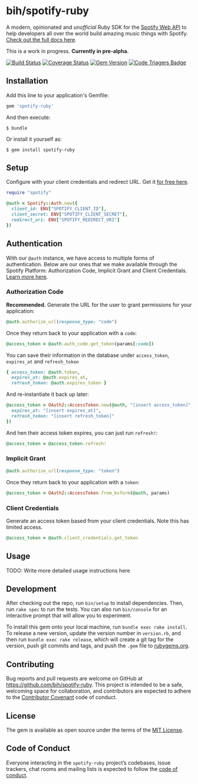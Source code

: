 # bih/spotify-ruby

A modern, opinionated and *unofficial* Ruby SDK for the [Spotify Web API][spotify-web-api] to help developers all over the world build amazing music things with Spotify. [Check out the full docs here][rubyinfo-docs].

This is a work in progress. **Currently in pre-alpha.**

[![Build Status](https://travis-ci.org/bih/spotify-ruby.svg?branch=master)](https://travis-ci.org/bih/spotify-ruby)
[![Coverage Status](https://coveralls.io/repos/github/bih/spotify-ruby/badge.svg)](https://coveralls.io/github/bih/spotify-ruby)
[![Gem Version](https://badge.fury.io/rb/spotify-ruby.svg)](https://badge.fury.io/rb/spotify-ruby)
[![Code Triagers Badge](https://www.codetriage.com/bih/spotify-ruby/badges/users.svg)](https://www.codetriage.com/bih/spotify-ruby)

## Installation

Add this line to your application's Gemfile:

```ruby
gem 'spotify-ruby'
```

And then execute:

    $ bundle

Or install it yourself as:

    $ gem install spotify-ruby

## Setup

Configure with your client credentials and redirect URL. Get it [for free here][spotify-developer-dashboard].

```ruby
require "spotify"

@auth = Spotify::Auth.new({
  client_id: ENV["SPOTIFY_CLIENT_ID"],
  client_secret: ENV["SPOTIFY_CLIENT_SECRET"],
  redirect_uri: ENV["SPOTIFY_REDIRECT_URI"]
})
```

## Authentication

With our `@auth` instance, we have access to multiple forms of authentication. Below are our ones that we make available through the Spotify Platform: Authorization Code, Implicit Grant and Client Credentials. [Learn more here][spotify-authorization-guide].

### Authorization Code

**Recommended.** Generate the URL for the user to grant permissions for your application:

```ruby
@auth.authorize_url(response_type: "code")
```

Once they return back to your application with a `code`:

```ruby
@access_token = @auth.auth_code.get_token(params[:code])
```

You can save their information in the database under `access_token`, `expires_at` and `refresh_token`
```ruby
{ access_token: @auth.token,
  expires_at: @auth.expires_at,
  refresh_token: @auth.expires_token }
```

And re-instantiate it back up later:
```ruby
@access_token = OAuth2::AccessToken.new(@auth, "[insert access_token]", {
  expires_at: "[insert expires_at]",
  refresh_token: "[insert refresh_token]"
})
```

And hen their access token expires, you can just run `refresh!`:

```ruby
@access_token = @access_token.refresh!
```

### Implicit Grant

```ruby
@auth.authorize_url(response_type: "token")
```

Once they return back to your application with a `token`:

```ruby
@access_token = OAuth2::AccessToken.from_kvform(@auth, params)
```

### Client Credentials

Generate an access token based from your client credentials. Note this has limited access.

```ruby
@access_token = @auth.client_credentials.get_token
```

## Usage

TODO: Write more detailed usage instructions here

## Development

After checking out the repo, run `bin/setup` to install dependencies. Then, run `rake spec` to run the tests. You can also run `bin/console` for an interactive prompt that will allow you to experiment.

To install this gem onto your local machine, run `bundle exec rake install`. To release a new version, update the version number in `version.rb`, and then run `bundle exec rake release`, which will create a git tag for the version, push git commits and tags, and push the `.gem` file to [rubygems.org](https://rubygems.org).

## Contributing

Bug reports and pull requests are welcome on GitHub at https://github.com/bih/spotify-ruby. This project is intended to be a safe, welcoming space for collaboration, and contributors are expected to adhere to the [Contributor Covenant](http://contributor-covenant.org) code of conduct.

## License

The gem is available as open source under the terms of the [MIT License](http://opensource.org/licenses/MIT).

## Code of Conduct

Everyone interacting in the `spotify-ruby` project’s codebases, issue trackers, chat rooms and mailing lists is expected to follow the [code of conduct](https://github.com/bih/spotify-ruby/blob/master/CODE_OF_CONDUCT.md).

[spotify]: https://spotify.com
[spotify-authorization-guide]: https://developer.spotify.com/web-api/authorization-guide/
[spotify-web-api]: https://developer.spotify.com/documentation/web-api/reference/
[spotify-developer-dashboard]: https://developer.spotify.com/my-applications/
[rubyinfo-docs]: http://www.rubydoc.info/github/bih/spotify-ruby
